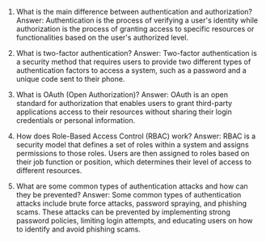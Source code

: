 

1) What is the main difference between authentication and authorization?
Answer: Authentication is the process of verifying a user's identity while authorization is the process of granting access to specific resources or functionalities based on the user's authorized level.

2) What is two-factor authentication?
Answer: Two-factor authentication is a security method that requires users to provide two different types of authentication factors to access a system, such as a password and a unique code sent to their phone.

3) What is OAuth (Open Authorization)?
Answer: OAuth is an open standard for authorization that enables users to grant third-party applications access to their resources without sharing their login credentials or personal information.

4) How does Role-Based Access Control (RBAC) work?
Answer: RBAC is a security model that defines a set of roles within a system and assigns permissions to those roles. Users are then assigned to roles based on their job function or position, which determines their level of access to different resources.

5) What are some common types of authentication attacks and how can they be prevented?
Answer: Some common types of authentication attacks include brute force attacks, password spraying, and phishing scams. These attacks can be prevented by implementing strong password policies, limiting login attempts, and educating users on how to identify and avoid phishing scams.